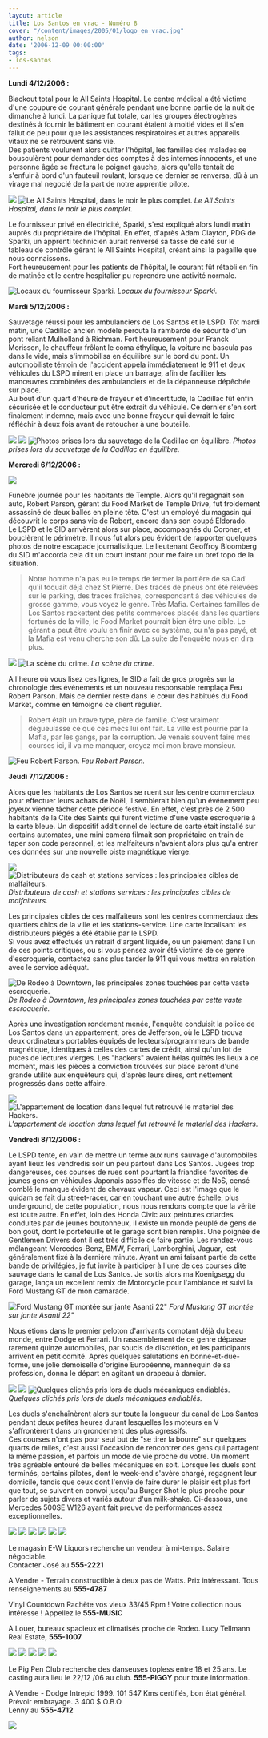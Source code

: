 ```yaml
---
layout: article
title: Los Santos en vrac - Numéro 8
cover: "/content/images/2005/01/logo_en_vrac.jpg"
author: nelson
date: '2006-12-09 00:00:00'
tags:
- los-santos
---
```


 **Lundi 4/12/2006 :**

Blackout total pour le All Saints Hospital. Le centre médical a été victime d'une coupure de courant générale pendant une bonne partie de la nuit de dimanche à lundi. La panique fut totale, car les groupes électrogènes destinés à fournir le bâtiment en courant étaient à moitié vides et il s'en fallut de peu pour que les assistances respiratoires et autres appareils vitaux ne se retrouvent sans vie.  
Des patients voulurent alors quitter l'hôpital, les familles des malades se bousculèrent pour demander des comptes à des internes innocents, et une personne âgée se fractura le poignet gauche, alors qu'elle tentait de s'enfuir à bord d'un fauteuil roulant, lorsque ce dernier se renversa, dû à un virage mal negocié de la part de notre apprentie pilote.

![](/content/images/2005/01/allsaints.jpg)
![Le All Saints Hospital, dans le noir le plus complet.](/content/images/2005/01/allsaints2.jpg)
_Le All Saints Hospital, dans le noir le plus complet._

Le fournisseur privé en électricité, Sparki, s'est expliqué alors lundi matin auprès du propriétaire de l'hôpital. En effet, d'après Adam Clayton, PDG de Sparki, un apprenti technicien aurait renversé sa tasse de café sur le tableau de contrôle gérant le All Saints Hospital, créant ainsi la pagaille que nous connaissons.  
Fort heureusement pour les patients de l'hôpital, le courant fût rétabli en fin de matinée et le centre hospitalier pu reprendre une activité normale.

![Locaux du fournisseur Sparki.](/content/images/2005/01/sparki.jpg)
_Locaux du fournisseur Sparki._

**Mardi 5/12/2006 :**

Sauvetage réussi pour les ambulanciers de Los Santos et le LSPD. Tôt mardi matin, une Cadillac ancien modèle percuta la rambarde de sécurité d'un pont reliant Mulholland à Richman. Fort heureusement pour Franck Morisson, le chauffeur frôlant le coma éthylique, la voiture ne bascula pas dans le vide, mais s'immobilisa en équilibre sur le bord du pont. Un automobiliste témoin de l'accident appela immédiatement le 911 et deux véhicules du LSPD mirent en place un barrage, afin de faciliter les manœuvres combinées des ambulanciers et de la dépanneuse dépêchée sur place.  
Au bout d'un quart d'heure de frayeur et d'incertitude, la Cadillac fût enfin sécurisée et le conducteur put être extrait du véhicule. Ce dernier s'en sort finalement indemne, mais avec une bonne frayeur qui devrait le faire réfléchir à deux fois avant de retoucher à une bouteille.

![](/content/images/2005/01/crashpont.jpg)
![](/content/images/2005/01/crashpont2.jpg)
![Photos prises lors du sauvetage de la Cadillac en équilibre.](/content/images/2005/01/crashpont3.jpg)
_Photos prises lors du sauvetage de la Cadillac en équilibre._

**Mercredi 6/12/2006 :**

![](/content/images/2005/01/robert3.jpg)

Funèbre journée pour les habitants de Temple. Alors qu'il regagnait son auto, Robert Parson, gérant du Food Market de Temple Drive, fut froidement assassiné de deux balles en pleine tête. C'est un employé du magasin qui découvrit le corps sans vie de Robert, encore dans son coupé Eldorado.  
Le LSPD et le SID arrivèrent alors sur place, accompagnés du Coroner, et bouclèrent le périmètre. Il nous fut alors peu évident de rapporter quelques photos de notre escapade journalistique. Le lieutenant Geoffroy Bloomberg du SID m'accorda cela dit un court instant pour me faire un bref topo de la situation.

> Notre homme n'a pas eu le temps de fermer la portière de sa Cad' qu'il toquait déjà chez St Pierre. Des traces de pneus ont été relevées sur le parking, des traces fraîches, correspondant à des véhicules de grosse gamme, vous voyez le genre. Très Mafia. Certaines familles de Los Santos rackettent des petits commerces placés dans les quartiers fortunés de la ville, le Food Market pourrait bien être une cible. Le gérant a peut être voulu en finir avec ce système, ou n'a pas payé, et la Mafia est venu cherche son dû. La suite de l'enquête nous en dira plus.

![](/content/images/2005/01/robert.jpg)
![La scène du crime.](/content/images/2005/01/robert2.jpg)
_La scène du crime._

A l'heure où vous lisez ces lignes, le SID a fait de gros progrès sur la chronologie des événements et un nouveau responsable remplaça Feu Robert Parson. Mais ce dernier reste dans le cœur des habitués du Food Market, comme en témoigne ce client régulier.

> Robert était un brave type, père de famille. C'est vraiment dégueulasse ce que ces mecs lui ont fait. La ville est pourrie par la Mafia, par les gangs, par la corruption. Je venais souvent faire mes courses ici, il va me manquer, croyez moi mon brave monsieur.

![Feu Robert Parson.](/content/images/2005/01/robert4.jpg)
_Feu Robert Parson._[](/content/images/2005/01/sataxico.jpg)

**Jeudi 7/12/2006 :**

Alors que les habitants de Los Santos se ruent sur les centre commerciaux pour effectuer leurs achats de Noël, il semblerait bien qu'un événement peu joyeux vienne tâcher cette période festive. En effet, c'est près de 2 500 habitants de la Cité des Saints qui furent victime d'une vaste escroquerie à la carte bleue. Un dispositif additionnel de lecture de carte était installé sur certains automates, une mini caméra filmait son propriétaire en train de taper son code personnel, et les malfaiteurs n'avaient alors plus qu'a entrer ces données sur une nouvelle piste magnétique vierge.

![](/content/images/2005/01/distrib.jpg)
![Distributeurs de cash et stations services : les principales cibles de malfaiteurs.](/content/images/2005/01/distrib2.jpg)
_Distributeurs de cash et stations services : les principales cibles de malfaiteurs._

Les principales cibles de ces malfaiteurs sont les centres commerciaux des quartiers chics de la ville et les stations-service. Une carte localisant les distributeurs piégés a été établie par le LSPD.  
Si vous avez effectués un retrait d'argent liquide, ou un paiement dans l'un de ces points critiques, ou si vous pensez avoir été victime de ce genre d'escroquerie, contactez sans plus tarder le 911 qui vous mettra en relation avec le service adéquat.

![De Rodeo à Downtown, les principales zones touchées par cette vaste escroquerie.](/content/images/2005/01/robmap.jpg)
_De Rodeo à Downtown, les principales zones touchées par cette vaste escroquerie._

Après une investigation rondement menée, l'enquête conduisit la police de Los Santos dans un appartement, près de Jefferson, où le LSPD trouva deux ordinateurs portables équipés de lecteurs/programmeurs de bande magnétique, identiques à celles des cartes de crédit, ainsi qu'un lot de puces de lectures vierges. Les "hackers" avaient hélas quittés les lieux à ce moment, mais les pièces à conviction trouvées sur place seront d'une grande utilité aux enquêteurs qui, d'après leurs dires, ont nettement progressés dans cette affaire.

![](/content/images/2005/01/distrib3.jpg)
![L'appartement de location dans lequel fut retrouvé le materiel des Hackers.](/content/images/2005/01/distrib4.jpg)
_L'appartement de location dans lequel fut retrouvé le materiel des Hackers._

**Vendredi 8/12/2006 :**

Le LSPD tente, en vain de mettre un terme aux runs sauvage d'automobiles ayant lieux les vendredis soir un peu partout dans Los Santos. Jugées trop dangereuses, ces courses de rues sont pourtant la friandise favorites de jeunes gens en véhicules Japonais assoiffés de vitesse et de NoS, censé comblé le manque évident de chevaux vapeur. Ceci est l'image que le quidam se fait du street-racer, car en touchant une autre échelle, plus underground, de cette population, nous nous rendons compte que la vérité est toute autre. En effet, loin des Honda Civic aux peintures criardes conduites par de jeunes boutonneux, il existe un monde peuplé de gens de bon goût, dont le portefeuille et le garage sont bien remplis. Une poignée de Gentlemen Drivers dont il est très difficile de faire partie. Les rendez-vous mélangeant Mercedes-Benz, BMW, Ferrari, Lamborghini, Jaguar,&nbsp; est généralement fixé à la dernière minute. Ayant un ami faisant partie de cette bande de privilégiés, je fut invité à participer à l'une de ces courses dite sauvage dans le canal de Los Santos. Je sortis alors ma Koenigsegg du garage, lança un excellent remix de Motorcycle pour l'ambiance et suivi la Ford Mustang GT de mon camarade.

![Ford Mustang GT montée sur jante Asanti 22"](/content/images/2005/01/race3.jpg)
_Ford Mustang GT montée sur jante Asanti 22"_[](/content/images/2005/01/race2.jpg)

Nous étions dans le premier peloton d'arrivants comptant déjà du beau monde, entre Dodge et Ferrari. Un rassemblement de ce genre dépasse rarement quinze automobiles, par soucis de discrétion, et les participants arrivent en petit comité. Après quelques salutations en bonne-et-due-forme, une jolie demoiselle d'origine Européenne, mannequin de sa profession, donna le départ en agitant un drapeau à damier.

![](/content/images/2005/01/race1.jpg)
![](/content/images/2005/01/race4.jpg)
![Quelques clichés pris lors de duels mécaniques endiablés.](/content/images/2005/01/race6.jpg)
_Quelques clichés pris lors de duels mécaniques endiablés._

Les duels s'enchaînèrent alors sur toute la longueur du canal de Los Santos pendant deux petites heures durant lesquelles les moteurs en V s'affrontèrent dans un grondement des plus agressifs.  
Ces courses n'ont pas pour seul but de "se tirer la bourre" sur quelques quarts de miles, c'est aussi l'occasion de rencontrer des gens qui partagent la même passion, et parfois un mode de vie proche du votre. Un moment très agréable entouré de belles mécaniques en soit. Lorsque les duels sont terminés, certains pilotes, dont le week-end s'avère chargé, regagnent leur domicile, tandis que ceux dont l'envie de faire durer le plaisir est plus fort que tout, se suivent en convoi jusqu'au Burger Shot le plus proche pour parler de sujets divers et variés autour d'un milk-shake. Ci-dessous, une Mercedes 500SE W126 ayant fait preuve de performances assez exceptionnelles.

![](/content/images/2005/01/race5.jpg)
![](/content/images/2005/01/pannonces2.jpg)
![](/content/images/2005/01/liquor.jpg)
![](/content/images/2005/01/terrain.jpg)
![](/content/images/2005/01/vinyl.jpg)
![](/content/images/2005/01/offices.jpg)

Le magasin E-W Liquors recherche un vendeur à mi-temps. Salaire négociable.  
Contacter José au **555-2221**

A Vendre - Terrain constructible à deux pas de Watts. Prix intéressant. Tous renseignements au **555-4787**

Vinyl Countdown Rachète vos vieux 33/45 Rpm ! Votre collection nous intéresse ! Appellez le **555-MUSIC**

A Louer, bureaux spacieux et climatisés proche de Rodeo. Lucy Tellmann Real Estate, **555-1007**

![](/content/images/2005/01/pigpen.jpg)
![](/content/images/2005/01/pigpen2.jpg)
![](/content/images/2005/01/intrepid1.jpg)
![](/content/images/2005/01/intrepid2.jpg)
![](/content/images/2005/01/intrepid3.jpg)

Le Pig Pen Club recherche des danseuses topless entre 18 et 25 ans. Le casting aura lieu le 22/12 /06 au club. **555-PIGGY** pour toute information.

A Vendre - Dodge Intrepid 1999. 101 547 Kms certifiés, bon état général. Prévoir embrayage. 3 400 $ O.B.O  
Lenny au **555-4712**

![](/content/images/2005/01/grilleannonce.jpg)
